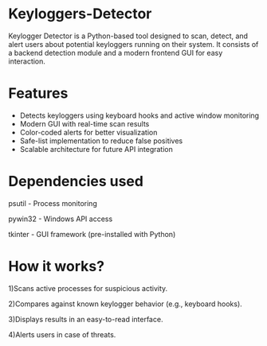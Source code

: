 # Keyloggers-Detector
Keylogger Detector is a Python-based tool designed to scan, detect, and alert users about potential keyloggers running on their system. It consists of a backend detection module and a modern frontend GUI for easy interaction.

# Features
* Detects keyloggers using keyboard hooks and active window monitoring
* Modern GUI with real-time scan results
* Color-coded alerts for better visualization
* Safe-list implementation to reduce false positives
* Scalable architecture for future API integration

# Dependencies used
psutil - Process monitoring

pywin32 - Windows API access

tkinter - GUI framework (pre-installed with Python)

# How it works?
1)Scans active processes for suspicious activity.

2)Compares against known keylogger behavior (e.g., keyboard hooks).

3)Displays results in an easy-to-read interface.

4)Alerts users in case of threats.
